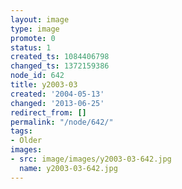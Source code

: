 ```yaml
---
layout: image
type: image
promote: 0
status: 1
created_ts: 1084406798
changed_ts: 1372159386
node_id: 642
title: y2003-03
created: '2004-05-13'
changed: '2013-06-25'
redirect_from: []
permalink: "/node/642/"
tags:
- Older
images:
- src: image/images/y2003-03-642.jpg
  name: y2003-03-642.jpg
---
```



